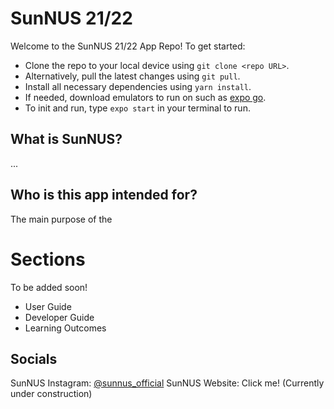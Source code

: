 # SunNUS 21/22
Welcome to the SunNUS 21/22 App Repo!
To get started:

- Clone the repo to your local device using `git clone <repo URL>`.
- Alternatively, pull the latest changes using `git pull`.
- Install all necessary dependencies using `yarn install`.
- If needed, download emulators to run on such as [expo go](https://apps.apple.com/us/app/expo-go/id982107779). 
- To init and run, type `expo start` in your terminal to run.

## What is SunNUS?

...
## Who is this app intended for?

The main purpose of the 

# Sections

To be added soon!

- User Guide
- Developer Guide
- Learning Outcomes

## Socials

SunNUS Instagram: [@sunnus_official](https://www.instagram.com/sunnus_official/?hl=en)
SunNUS Website: Click me! (Currently under construction)